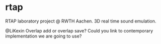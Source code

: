 # rtap
RTAP laboratory project @ RWTH Aachen. 3D real time sound emulation.

@LiKexin Overlap add or overlap save? Could you link to contemporary implementation we are going to use?